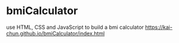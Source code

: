 # bmiCalculator
 use HTML, CSS and JavaScript to build a bmi calculator
https://kai-chun.github.io/bmiCalculator/index.html
